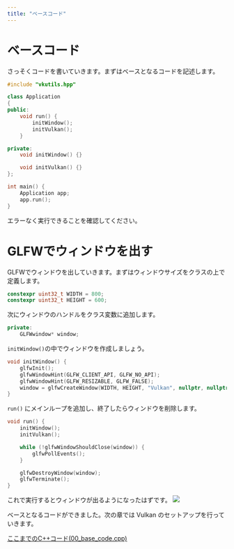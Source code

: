 ```yaml
---
title: "ベースコード"
---
```


# ベースコード
さっそくコードを書いていきます。まずはベースとなるコードを記述します。

```cpp
#include "vkutils.hpp"

class Application
{
public:
    void run() {
        initWindow();
        initVulkan();
    }

private:
    void initWindow() {}

    void initVulkan() {}
};

int main() {
    Application app;
    app.run();
}
```

エラーなく実行できることを確認してください。

# GLFWでウィンドウを出す

GLFWでウィンドウを出していきます。まずはウィンドウサイズをクラスの上で定義します。
```cpp
constexpr uint32_t WIDTH = 800;
constexpr uint32_t HEIGHT = 600;
```

次にウィンドウのハンドルをクラス変数に追加します。
```cpp
private:
    GLFWwindow* window;
```

`initWindow()`の中でウィンドウを作成しましょう。
```cpp
void initWindow() {
    glfwInit();
    glfwWindowHint(GLFW_CLIENT_API, GLFW_NO_API);
    glfwWindowHint(GLFW_RESIZABLE, GLFW_FALSE);
    window = glfwCreateWindow(WIDTH, HEIGHT, "Vulkan", nullptr, nullptr);
}
```

 `run()` にメインループを追加し、終了したらウィンドウを削除します。
```cpp
void run() {
    initWindow();
    initVulkan();

    while (!glfwWindowShouldClose(window)) {
        glfwPollEvents();
    }

    glfwDestroyWindow(window);
    glfwTerminate();
}
```

これで実行するとウィンドウが出るようになったはずです。
![](https://storage.googleapis.com/zenn-user-upload/jvumbprttxc40c7ysrstf8ejrwi9)

ベースとなるコードができました。次の章では Vulkan のセットアップを行っていきます。

[ここまでのC++コード(00_base_code.cpp)](https://github.com/nishidate-yuki/vulkan_raytracing_from_scratch/blob/master/code/00_base_code.cpp)


